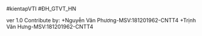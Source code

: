 #kientapVTI
#ĐH_GTVT_HN

ver 1.0
Contribute by:
	+Nguyễn Văn Phương-MSV:181201962-CNTT4
	+Trịnh Văn Hưng-MSV:181201962-CNTT4
